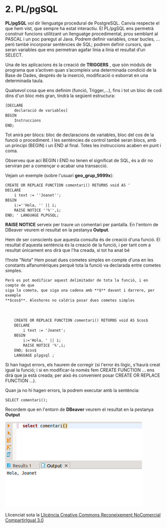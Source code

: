 # 2. PL/pgSQL

**PL/pgSQL** vol dir llenguatge procedural de PostgreSQL. Canvia respecte el
que hem vist, que sempre ha estat interactiu. El PL/pgSQL ens permetrà
construir funcions utilitzant un llenguatge procedimental, prou semblant al
PASCAL i un poc paregut al Java. Podrem definir variables, crear bucles, ...
però també incorporar sentències de SQL; podrem definir cursors, que seran
variables que ens permetran agafar línia a línia el resultat d’un SELECT.

Una de les aplicacions és la creació de **TRIGGERS** , que són mòduls de
programa que s’activen quan s’acompleix una determinada condició de la Base de
Dades, després de la inserció, modificació o esborrat en una determinada
taula.

Qualsevol cosa que ens definim (funció, Trigger,...), fins i tot un bloc de
codi dins d'un bloc més gran, tindrà la següent estructura:

    
    
    [DECLARE
        declaració de variables]
    BEGIN
        Instruccions
    END;

Tot anirà per blocs: bloc de declaracions de variables, bloc del cos de la
funció o procediment. I les sentències de control també seran blocs, amb un
principi (BEGIN) i un END al final. Totes les instruccions acaben en punt i
coma.

Observeu que ací BEGIN i END no tenen el significat de SQL, és a dir no
serviran per a començar o acabar una transacció.

Vejam un exemple (sobre l'usuari **geo_grup_9999x**):

    
    
    CREATE OR REPLACE FUNCTION comentari() RETURNS void AS '
    DECLARE
        i text := ''Joanet'';
    BEGIN
        i:=''Hola, '' || i;
        RAISE NOTICE ''%'',i;
    END; ' LANGUAGE PLPGSQL;

**RAISE NOTICE** serveix per traure un comentari per pantalla. En l'entorn de
DBeaver veurem el resultat en la pestanya **Output**.

Hem de ser conscients que aquesta consulta és de creació d'una funció. El
resultat d'aquesta sentència és la creació de la funció, i per tant com a
resultat únicament ens dirà que l'ha creada, si tot ha anat bé

!!!note "Nota"
    Hem posat dues cometes simples en compte d'una en les constants alfanumèriques
    perquè tota la funció va declarada entre cometes simples.

    Però es pot modificar aquest delimitador de tota la funció, i en compte de que
    siga la cometa, que siga una cadena amb **$** davant i darrere, per exemple
    **$cos$**. Aleshores no caldria posar dues cometes simples

        
        
        CREATE OR REPLACE FUNCTION comentari() RETURNS void AS $cos$
        DECLARE
            i text := 'Joanet';
        BEGIN
            i:='Hola, ' || i;
            RAISE NOTICE '%',i;
        END; $cos$
        LANGUAGE plpgsql ;

Si han hagut errors, els haurem de corregir (si l'error és lògic, s'haurà
creat igual la funció; i si en modificar-la només fem CREATE FUNCTION ... ens
dirà que ja està creada; per això és convenient posar CREATE OR REPLACE
FUNCTION ...).

Quan ja no hi hagen errors, la podrem executar amb la sentència:

    
    
    SELECT comentari();

Recordem que en l'entorn de **DBeaver** veurem el resultat en la pestanya
**Output**

![](T7_2_1.png)



Llicenciat sota la  [Llicència Creative Commons Reconeixement NoComercial
CompartirIgual 3.0](http://creativecommons.org/licenses/by-nc-sa/3.0/)

